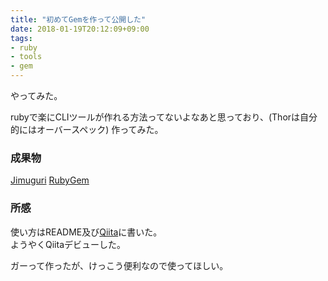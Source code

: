 ```yaml
---
title: "初めてGemを作って公開した"
date: 2018-01-19T20:12:09+09:00
tags:
- ruby
- tools
- gem
---
```


やってみた。

<!--more-->

rubyで楽にCLIツールが作れる方法ってないよなあと思っており、(Thorは自分的にはオーバースペック)
作ってみた。

### 成果物

[Jimuguri](https://github.com/ygnmhdtt/jimuguri)
[RubyGem](https://rubygems.org/gems/jimuguri)

### 所感

使い方はREADME及び[Qiita](https://qiita.com/ygnmhdtt/items/464a429717ed36d0f3a4)に書いた。  
ようやくQiitaデビューした。

ガーって作ったが、けっこう便利なので使ってほしい。
